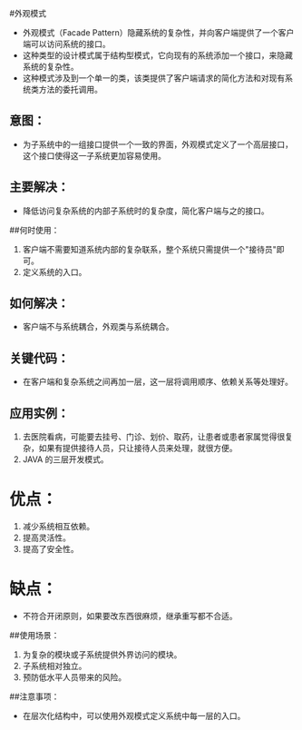 #外观模式
- 外观模式（Facade Pattern）隐藏系统的复杂性，并向客户端提供了一个客户端可以访问系统的接口。
- 这种类型的设计模式属于结构型模式，它向现有的系统添加一个接口，来隐藏系统的复杂性。
- 这种模式涉及到一个单一的类，该类提供了客户端请求的简化方法和对现有系统类方法的委托调用。

## 意图：
- 为子系统中的一组接口提供一个一致的界面，外观模式定义了一个高层接口，这个接口使得这一子系统更加容易使用。

## 主要解决：
- 降低访问复杂系统的内部子系统时的复杂度，简化客户端与之的接口。

##何时使用： 
1. 客户端不需要知道系统内部的复杂联系，整个系统只需提供一个"接待员"即可。 
2. 定义系统的入口。

## 如何解决：
- 客户端不与系统耦合，外观类与系统耦合。

## 关键代码：
- 在客户端和复杂系统之间再加一层，这一层将调用顺序、依赖关系等处理好。

## 应用实例： 
1. 去医院看病，可能要去挂号、门诊、划价、取药，让患者或患者家属觉得很复杂，如果有提供接待人员，只让接待人员来处理，就很方便。 
2. JAVA 的三层开发模式。

# 优点： 
1. 减少系统相互依赖。 
2. 提高灵活性。 
3. 提高了安全性。

# 缺点：
- 不符合开闭原则，如果要改东西很麻烦，继承重写都不合适。

##使用场景： 
1. 为复杂的模块或子系统提供外界访问的模块。 
2. 子系统相对独立。 
3. 预防低水平人员带来的风险。

##注意事项：
- 在层次化结构中，可以使用外观模式定义系统中每一层的入口。